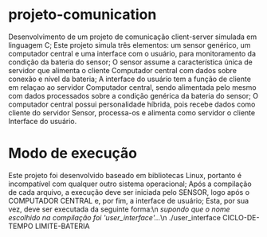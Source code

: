 # projeto-comunication
Desenvolvimento de um projeto de comunicação client-server simulada em linguagem C;
Este projeto simula três elementos: um sensor genérico, um computador central e uma interface com o usuário, para monitoramento da condição da bateria do sensor;
O sensor assume a característica única de servidor que alimenta o cliente Computador central com dados sobre conexão e nível da bateria;
A interface do usuário tem a função de cliente em relaçao ao servidor Computador central, sendo alimentada pelo mesmo com dados processados sobre a condição genérica da bateria do sensor;
O computador central possui personalidade híbrida, pois recebe dados como cliente do servidor Sensor, processa-os e alimenta como servidor o cliente Interface do usuário.

# Modo de execução
Este projeto foi desenvolvido baseado em bibliotecas Linux, portanto é incompatível com qualquer outro sistema operacional;
Após a compilação de cada arquivo, a execução deve ser iniciada pelo SENSOR, logo após o COMPUTADOR CENTRAL e, por fim, a interface de usuário;
Esta, por sua vez, deve ser executada da seguinte forma:\n
    *supondo que o nome escolhido na compilação foi 'user_interface'...*\n
    ./user_interface CICLO-DE-TEMPO LIMITE-BATERIA
